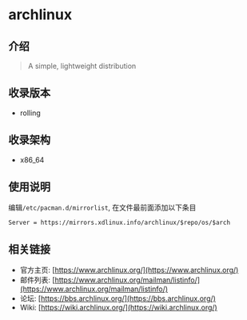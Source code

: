 # archlinux

## 介绍

> A simple, lightweight distribution

## 收录版本

* rolling

## 收录架构

* x86_64

## 使用说明

编辑`/etc/pacman.d/mirrorlist`, 在文件最前面添加以下条目

```
Server = https://mirrors.xdlinux.info/archlinux/$repo/os/$arch
```

## 相关链接

* 官方主页: [https://www.archlinux.org/](https://www.archlinux.org/)
* 邮件列表: [https://www.archlinux.org/mailman/listinfo/](https://www.archlinux.org/mailman/listinfo/)
* 论坛: [https://bbs.archlinux.org/](https://bbs.archlinux.org/)
* Wiki: [https://wiki.archlinux.org/](https://wiki.archlinux.org/)
